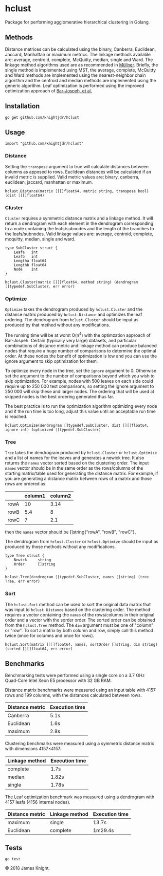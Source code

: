 # hclust

Package for performing agglomerative hierarchical clustering in Golang.

## Methods

Distance matrices can be calculated using the binary, Canberra, Euclidean, Jaccard,
Manhattan or maximum metrics. The linkage methods available are: average, centroid,
complete, McQuitty, median, single and Ward. The linkage method algorithms
used are as recommended in [Müllner](https://arxiv.org/abs/1109.2378). Briefly,
the single method is implemented using MST, the average, complete, McQuitty and
Ward methods are implemented using the nearest-neighbor chain algorithm and the
centroid and median methods are implemented using the generic algorithm. Leaf
optimization is performed using the improved optimization approach of
[Bar-Jospeh, et al.](https://www.ncbi.nlm.nih.gov/pubmed/11472989)

## Installation

`go get github.com/knightjdr/hclust`

## Usage

`import "github.com/knightjdr/hclust"`

### Distance

Setting the `transpose` argument to true will calculate distances between columns
as apposed to rows. Euclidean distances will be calculated if an invalid metric
is supplied. Valid metric values are: binary, canberra, euclidean, jaccard,
manhattan or maximum.

`hclust.Distance(matrix [][]float64, metric string, transpose bool) (dist [][]float64)`

### Cluster

`Cluster` requires a symmetric distance matrix and a linkage method. It will return
a dendrogram with each element in the dendrogram corresponding to a node
containing the leafs/subnodes and the length of the branches to the leafs/subnodes.
Valid linkage values are: average, centroid, complete, mcquitty, median, single and
ward.

```
type SubCluster struct {
	Leafa   int
	Leafb   int
	Lengtha float64
	Lengthb float64
	Node    int
}

hclust.Cluster(matrix [][]float64, method string) (dendrogram []typedef.SubCluster, err error)
```

### Optimize

`Optimize` takes the dendrogram produced by `hclust.Cluster` and the distance matrix
produced by `hclust.Distance` and optimizes the leaf ordering. The dendrogram from
`hclust.Cluster` should be input as produced by that method without any modifications.

The running time will be at worst O(n<sup>4</sup>) with the optimzation approach of Bar-Jospeh. 
Certain (typically very large) datasets, and particular combinations of
distance metric and linkage method
can produce balanced nodes that require a huge number of comparisons to determine the
optimal order. At these nodes the benefit of optimization is low and you
can use the ignore argument to skip optimization for them.

To optimize every node in the tree, set the `ignore` argument to 0. Otherwise set the argument
to the number of comparisons beyond which you wish to skip optimization. For example, nodes with
500 leaves on each side could require up to 250 000 test comparisons, so setting the ignore argument
to 250 000 will skip these and larger nodes. The ordering that will be used at skipped nodes
is the best ordering generated thus far.

The best practice is to run the optimization algorithm optimizing every node and if the run time is
too long, adjust this value until an acceptable run time is reached.

`
hclust.Optimize(dendrogram []typedef.SubCluster, dist [][]float64, ignore int) (optimized []typedef.SubCluster)
`

### Tree

`Tree` takes the dendrogram produced by `hclust.Cluster` or `hclust.Optimize` and a list
of names for the leaves and generates a newick tree. It also returns the `names`
vector sorted based on the clustering order. The input `names` vector should be
in the same order as the rows/columns of the starting matrix/table used for
generating the distance matrix. For example, if you are generating a distance
matrix between rows of a matrix and those rows are ordered as:

|      | column1 | column2 |
| ---- | ------- | ------- |
| rowA | 10      | 3.14		 |
| rowB | 5.4     | 8       |
| rowC | 7       | 2.1     |

then the `names` vector should be []string{"rowA", "rowB", "rowC"}.

The dendrogram from `hclust.Cluster` or `hclust.Optimize` should be input as produced
by those methods without any modifications.

```
type Tree struct {
	Newick     string
	Order      []string
}

hclust.Tree(dendrogram []typedef.SubCluster, names []string) (tree Tree, err error)
```

### Sort

The `hclust.Sort` method can be used to sort the original data matrix that was input
to `hclust.Distance` based on the clustering order. The method requires a
vector containing the `names` of the rows/columns in their original order and a vector
with the sorder order. The sorted order can be obtained from the `hclust.Tree` method.
The `dim` argument must be one of "column" or "row". To sort a matrix
by both column and row, simply call this method twice (once for columns and once
for rows).

```
hclust.Sort(matrix [][]float64, names, sortOrder []string, dim string) (sorted [][]float64, err error)
```

## Benchmarks

Benchmarking tests were performed using a single core on a 3.7 GHz Quad-Core
Intel Xeon E5 processor with 32 GB RAM.

Distance matrix benchmarks were measured using an input table with 4157 rows
and 199 columns, with the distances calculated between rows.

| Distance metric  | Execution time  |
| ---------------- | --------------- |
| Canberra         | 5.1s            |
| Euclidean        | 1.6s            |
| maximum          | 2.8s            |

Clustering benchmarks were measured using a symmetric distance matrix with dimensions
4157×4157.

| Linkage method  | Execution time |
| --------------- | -------------- |
| complete        | 1.7s           |
| median          | 1.82s          |
| single          | 1.78s          |

The Leaf optimization benchmark was measured using a dendrogram with 4157 leafs
(4156 internal nodes).

| Distance metric  | Linkage method | Execution time  |
| ---------------- | -------------- | --------------- |
| maximum          | single         | 13.7s           |
| Euclidean        | complete       | 1m29.4s         |

## Tests

`go test`

© 2018 James Knight.
